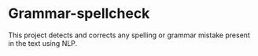 # Grammar-spellcheck
This project detects and corrects any spelling or grammar mistake present in the text using NLP.
